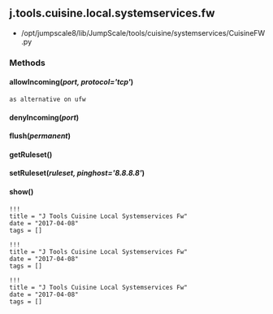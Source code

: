 <!-- toc -->
## j.tools.cuisine.local.systemservices.fw

- /opt/jumpscale8/lib/JumpScale/tools/cuisine/systemservices/CuisineFW.py

### Methods

#### allowIncoming(*port, protocol='tcp'*) 

```
as alternative on ufw

```

#### denyIncoming(*port*) 

#### flush(*permanent*) 

#### getRuleset() 

#### setRuleset(*ruleset, pinghost='8.8.8.8'*) 

#### show() 


```
!!!
title = "J Tools Cuisine Local Systemservices Fw"
date = "2017-04-08"
tags = []
```

```
!!!
title = "J Tools Cuisine Local Systemservices Fw"
date = "2017-04-08"
tags = []
```

```
!!!
title = "J Tools Cuisine Local Systemservices Fw"
date = "2017-04-08"
tags = []
```
